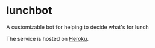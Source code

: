 # lunchbot
A customizable bot for helping to decide what's for lunch

The service is hosted on [Heroku](https://what-about-lunch.herokuapp.com).
